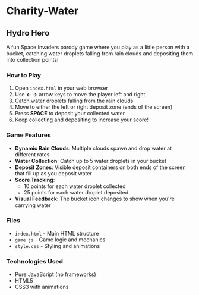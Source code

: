 # Charity-Water

## Hydro Hero

A fun Space Invaders parody game where you play as a little person with a bucket, catching water droplets falling from rain clouds and depositing them into collection points!

### How to Play

1. Open `index.html` in your web browser
2. Use **← →** arrow keys to move the player left and right
3. Catch water droplets falling from the rain clouds
4. Move to either the left or right deposit zone (ends of the screen)
5. Press **SPACE** to deposit your collected water
6. Keep collecting and depositing to increase your score!

### Game Features

- **Dynamic Rain Clouds**: Multiple clouds spawn and drop water at different rates
- **Water Collection**: Catch up to 5 water droplets in your bucket
- **Deposit Zones**: Visible deposit containers on both ends of the screen that fill up as you deposit water
- **Score Tracking**: 
  - 10 points for each water droplet collected
  - 25 points for each water droplet deposited
- **Visual Feedback**: The bucket icon changes to show when you're carrying water

### Files

- `index.html` - Main HTML structure
- `game.js` - Game logic and mechanics
- `style.css` - Styling and animations

### Technologies Used

- Pure JavaScript (no frameworks)
- HTML5
- CSS3 with animations
